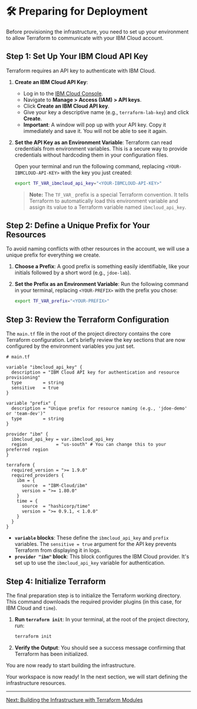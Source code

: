 # 🛠️ Preparing for Deployment

Before provisioning the infrastructure, you need to set up your environment to allow Terraform to communicate with your IBM Cloud account.

## Step 1: Set Up Your IBM Cloud API Key

Terraform requires an API key to authenticate with IBM Cloud.

1.  **Create an IBM Cloud API Key**:
    *   Log in to the [IBM Cloud Console](https://cloud.ibm.com).
    *   Navigate to **Manage > Access (IAM) > API keys**.
    *   Click **Create an IBM Cloud API key**.
    *   Give your key a descriptive name (e.g., `terraform-lab-key`) and click **Create**.
    *   **Important**: A window will pop up with your API key. Copy it immediately and save it. You will not be able to see it again.

2.  **Set the API Key as an Environment Variable**:
    Terraform can read credentials from environment variables. This is a secure way to provide credentials without hardcoding them in your configuration files.

    Open your terminal and run the following command, replacing `<YOUR-IBMCLOUD-API-KEY>` with the key you just created:

    ```bash
    export TF_VAR_ibmcloud_api_key="<YOUR-IBMCLOUD-API-KEY>"
    ```

    > **Note:** The `TF_VAR_` prefix is a special Terraform convention. It tells Terraform to automatically load this environment variable and assign its value to a Terraform variable named `ibmcloud_api_key`.

## Step 2: Define a Unique Prefix for Your Resources

To avoid naming conflicts with other resources in the account, we will use a unique prefix for everything we create.

1.  **Choose a Prefix**:
    A good prefix is something easily identifiable, like your initials followed by a short word (e.g., `jdoe-lab`).

2.  **Set the Prefix as an Environment Variable**:
    Run the following command in your terminal, replacing `<YOUR-PREFIX>` with the prefix you chose:

    ```bash
    export TF_VAR_prefix="<YOUR-PREFIX>"
    ```

## Step 3: Review the Terraform Configuration

The `main.tf` file in the root of the project directory contains the core Terraform configuration. Let's briefly review the key sections that are now configured by the environment variables you just set.

```hcl
# main.tf

variable "ibmcloud_api_key" {
  description = "IBM Cloud API key for authentication and resource provisioning"
  type        = string
  sensitive   = true
}

variable "prefix" {
  description = "Unique prefix for resource naming (e.g., 'jdoe-demo' or 'team-dev')"
  type        = string
}

provider "ibm" {
  ibmcloud_api_key = var.ibmcloud_api_key
  region           = "us-south" # You can change this to your preferred region
}

terraform {
  required_version = ">= 1.9.0"
  required_providers {
    ibm = {
      source  = "IBM-Cloud/ibm"
      version = ">= 1.80.0"
    }
    time = {
      source  = "hashicorp/time"
      version = ">= 0.9.1, < 1.0.0"
    }
  }
}
```

-   **`variable` blocks**: These define the `ibmcloud_api_key` and `prefix` variables. The `sensitive = true` argument for the API key prevents Terraform from displaying it in logs.
-   **`provider "ibm"` block**: This block configures the IBM Cloud provider. It's set up to use the `ibmcloud_api_key` variable for authentication.

## Step 4: Initialize Terraform

The final preparation step is to initialize the Terraform working directory. This command downloads the required provider plugins (in this case, for IBM Cloud and `time`).

1.  **Run `terraform init`**:
    In your terminal, at the root of the project directory, run:

    ```bash
    terraform init
    ```

2.  **Verify the Output**:
    You should see a success message confirming that Terraform has been initialized.

You are now ready to start building the infrastructure.

Your workspace is now ready! In the next section, we will start defining the infrastructure resources.

---

[Next: Building the Infrastructure with Terraform Modules](./04-building-with-terraform-modules.md)
